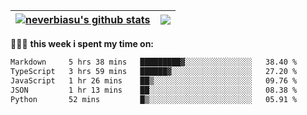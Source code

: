 | <a href="https://github.com/neverbiasu"><img align="center" src="https://github-readme-stats.vercel.app/api?username=neverbiasu&theme=dracula&show_icons=true&hide_border=true&count_private=true" alt="neverbiasu's github stats" /></a> | <a href="https://github.com/neverbiasu"><img align="center" src="https://github-readme-stats.vercel.app/api/top-langs/?username=neverbiasu&theme=dracula&show_icons=true&hide_border=true&layout=compact" /></a> |
| ------------- | ------------- |

👨🏾‍💻 **this week i spent my time on:**
<!--START_SECTION:waka-->

```txt
Markdown     5 hrs 38 mins   █████████▓░░░░░░░░░░░░░░░   38.40 %
TypeScript   3 hrs 59 mins   ██████▓░░░░░░░░░░░░░░░░░░   27.20 %
JavaScript   1 hr 26 mins    ██▒░░░░░░░░░░░░░░░░░░░░░░   09.76 %
JSON         1 hr 13 mins    ██░░░░░░░░░░░░░░░░░░░░░░░   08.38 %
Python       52 mins         █▒░░░░░░░░░░░░░░░░░░░░░░░   05.91 %
```

<!--END_SECTION:waka-->
